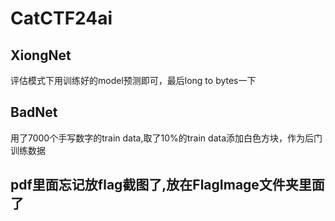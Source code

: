 # CatCTF24ai

## XiongNet
评估模式下用训练好的model预测即可，最后long to bytes一下
## BadNet
用了7000个手写数字的train data,取了10%的train data添加白色方块，作为后门训练数据
## pdf里面忘记放flag截图了,放在FlagImage文件夹里面了

